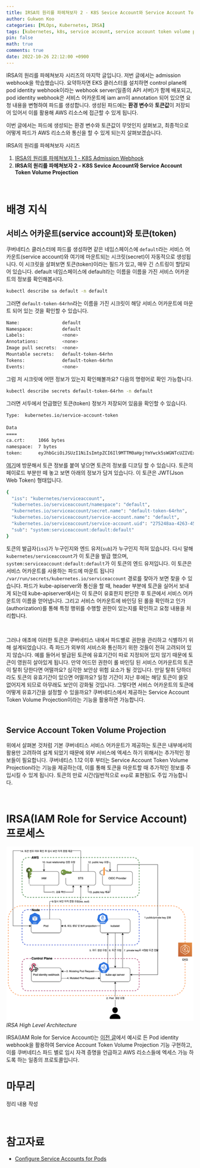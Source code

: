```yaml
---
title: IRSA의 원리를 파헤쳐보자 2 - K8S Sevice Account와 Service Account Token Volume Projection
author: Gukwon Koo
categories: [MLOps, Kubernetes, IRSA]
tags: [kubernetes, k8s, service account, service account token volume projection, irsa]
pin: false
math: true
comments: true
date: 2022-10-26 22:12:00 +0900
---
```


IRSA의 원리를 파헤쳐보자 시리즈의 마지막 글입니다. 저번 글에서는 admission webhook을 학습했습니다. 요약하자면 EKS 클러스터를 설치하면 control plane에 pod identity webhook이라는 webhook server(일종의 API 서버)가 함께 배포되고, pod identity webhook은 서비스 어카운트에 iam arn이 annotation 되어 있으면 요청 내용을 변형하여 파드를 생성합니다. 생성된 파드에는 **환경 변수**와 **토큰값**이 저장되어 있어서 이를 활용해 AWS 리소스에 접근할 수 있게 됩니다.

이번 글에서는 파드에 생성되는 환경 변수와 토큰값이 무엇인지 살펴보고, 최종적으로 어떻게 파드가 AWS 리소스와 통신을 할 수 있게 되는지 살펴보겠습니다.

IRSA의 원리를 파헤쳐보자 시리즈

1. [IRSA의 원리를 파헤쳐보자 1 - K8S Admission Webhook](https://gguguk.github.io/posts/admission_webhook/)
2. **IRSA의 원리를 파헤쳐보자 2 - K8S Sevice Account와 Service Account Token Volume Projection**

<br>

# 배경 지식

##  서비스 어카운트(service account)와 토큰(token)

쿠버네티스 클러스터에 파드를 생성하면 같은 네임스페이스에 `default`라는 서비스 어카운트(service account)와 여기에 마운트되는 시크릿(secret)이 자동적으로 생성됩니다. 이 시크릿을 살펴보면 토큰(token)이라는 필드가 있고, 매우 긴 스트링이 할당되어 있습니다. default 네임스페이스에 default라는 이름을 이름을 가진 서비스 어카운트의 정보를 확인해봅시다.

```bash
kubectl describe sa default -n default
```

그러면 `default-token-64rhn`라는 이름을 가진 시크릿이 해당 서비스 어카운트에 마운트 되어 있는 것을 확인할 수 있습니다.

```bash
Name:                default
Namespace:           default
Labels:              <none>
Annotations:         <none>
Image pull secrets:  <none>
Mountable secrets:   default-token-64rhn
Tokens:              default-token-64rhn
Events:              <none>
```

그럼 저 시크릿에 어떤 정보가 있는지 확인해볼까요? 다음의 명령어로 확인 가능합니다.

```bash
kubectl describe secrets default-token-64rhn -n default
```

그러면 서두에서 언급했던 토큰(token) 정보가 저장되어 있음을 확인할 수 있습니다.

```bash
Type:  kubernetes.io/service-account-token

Data
====
ca.crt:     1066 bytes
namespace:  7 bytes
token:      eyJhbGciOiJSUzI1NiIsImtpZCI6Il9MTTM0aHpjYmYwck5sWGNTcUZIVExEazc2M2xfTkZTenBkb3JyMHk1UlkifQ.eyJpc3MiOiJrdWJlcm5ldGVzL3NlcnZpY2VhY2NvdW50Iiwia3ViZXJuZXRlcy5pby9zZXJ2aWNlYWNjb3VudC9uYW1lc3BhY2UiOiJkZWZhdWx0Iiwia3ViZXJuZXRlcy5pby9zZXJ2aWNlYWNjb3VudC9zZWNyZXQubmFtZSI6ImRlZmF1bHQtdG9rZW4tNjRyaG4iLCJrdWJlcm5ldGVzLmlvL3NlcnZpY2VhY2NvdW50L3NlcnZpY2UtYWNjb3VudC5uYW1lIjoiZGVmYXVsdCIsImt1YmVybmV0ZXMuaW8vc2VydmljZWFjY291bnQvc2VydmljZS1hY2NvdW50LnVpZCI6IjI3NTI0OGFhLTQyNjMtNDU1My1iZDlmLWY3M2Y2MjAwYTQyZSIsInN1YiI6InN5c3RlbTpzZXJ2aWNlYWNjb3VudDpkZWZhdWx0OmRlZmF1bHQifQ.xIgO11X5hM5mHlPak8wcqHKq98BnppWq2OM07URa0JdXc4TeMySI534sHXlFiUNJfA7OX7_x4JtLyo7rxPQKl1c7lHnt2DYFMDhXyui9v6x7Y_IEH4vSe-7Vo5iyv0Nf9kKY8aKq5fqOS2MwsomZnrjhpDKBU6-mlxEF9XKtJH5YKN3FZ-ZDv-cJXlrTAUFwPj_KfY_ypAKBdhDtBJQTQKgQrNZXCDTXEJ4dqUhnPikLwv6_pwC0w1Kn9EyBLUfPjXka8A8kdsbl1RKGkfxetOR9-AJUlemg4ugCt7A5FP-nSF_95Q6RBYcCwgYg1595pj3YEOT8r-05bxOQEt8SrA
```

 [여기](https://jwt.io/#debugger-io?token=eyJhbGciOiJSUzI1NiIsImtpZCI6Il9MTTM0aHpjYmYwck5sWGNTcUZIVExEazc2M2xfTkZTenBkb3JyMHk1UlkifQ.eyJpc3MiOiJrdWJlcm5ldGVzL3NlcnZpY2VhY2NvdW50Iiwia3ViZXJuZXRlcy5pby9zZXJ2aWNlYWNjb3VudC9uYW1lc3BhY2UiOiJkZWZhdWx0Iiwia3ViZXJuZXRlcy5pby9zZXJ2aWNlYWNjb3VudC9zZWNyZXQubmFtZSI6ImRlZmF1bHQtdG9rZW4tNjRyaG4iLCJrdWJlcm5ldGVzLmlvL3NlcnZpY2VhY2NvdW50L3NlcnZpY2UtYWNjb3VudC5uYW1lIjoiZGVmYXVsdCIsImt1YmVybmV0ZXMuaW8vc2VydmljZWFjY291bnQvc2VydmljZS1hY2NvdW50LnVpZCI6IjI3NTI0OGFhLTQyNjMtNDU1My1iZDlmLWY3M2Y2MjAwYTQyZSIsInN1YiI6InN5c3RlbTpzZXJ2aWNlYWNjb3VudDpkZWZhdWx0OmRlZmF1bHQifQ.xIgO11X5hM5mHlPak8wcqHKq98BnppWq2OM07URa0JdXc4TeMySI534sHXlFiUNJfA7OX7_x4JtLyo7rxPQKl1c7lHnt2DYFMDhXyui9v6x7Y_IEH4vSe-7Vo5iyv0Nf9kKY8aKq5fqOS2MwsomZnrjhpDKBU6-mlxEF9XKtJH5YKN3FZ-ZDv-cJXlrTAUFwPj_KfY_ypAKBdhDtBJQTQKgQrNZXCDTXEJ4dqUhnPikLwv6_pwC0w1Kn9EyBLUfPjXka8A8kdsbl1RKGkfxetOR9-AJUlemg4ugCt7A5FP-nSF_95Q6RBYcCwgYg1595pj3YEOT8r-05bxOQEt8SrA)에 방문해서 토큰 정보를 붙여 넣으면 토큰의 정보를 디코딩 할 수 있습니다. 토큰의 페이로드 부분만 떼 놓고 보면 아래의 정보가 담겨 있습니다. 이 토큰은 JWT(Json Web Token) 형태입니다.

```bash
{
  "iss": "kubernetes/serviceaccount",
  "kubernetes.io/serviceaccount/namespace": "default",
  "kubernetes.io/serviceaccount/secret.name": "default-token-64rhn",
  "kubernetes.io/serviceaccount/service-account.name": "default",
  "kubernetes.io/serviceaccount/service-account.uid": "275248aa-4263-4553-bd9f-f73f6200a42e",
  "sub": "system:serviceaccount:default:default"
}
```

토큰의 발급자(`iss`)가 누구인지와 엔드 유저(`sub`)가 누구인지 적혀 있습니다. 다시 말해 `kubernetes/serviceaccount`가 이 토큰을 발급 했으며, `system:serviceaccount:default:default`가 이 토큰의 엔드 유저입니다. 이 토큰은 서비스 어카운트를 사용하는 파드에 마운트 됩니다 `/var/run/secrets/kubernetes.io/serviceaccount` 경로를 찾아가 보면 찾을 수 있습니다. 파드가 kube-apiserver와 통신을 할 때, header 부분에 토큰을 실어서 보내게 되는데 kube-apiserver에서는 이 토큰이 유효한지 판단한 후 토큰에서 서비스 어카운트의 이름을 얻어냅니다. 그리고 서비스 어카운트에 바인딩 된 롤을 확인하고 인가(authorization)를 통해 특정 행위를 수행할 권한이 있는지를 확인하고 요청 내용을 처리합니다.

<br>

그러나 애초에 이러한 토큰은 쿠버네티스 내에서 파드별로 권한을 관리하고 식별하기 위해 설계되었습니다. 즉 파드가 외부의 서비스와 통신하기 위한 것들이 전혀 고려되어 있지 않습니다. 예를 들어서 발급된 토큰에 유효기간이 따로 지정되어 있지 않기 때문에 토큰이 영원히 살아있게 됩니다. 만약 어드민 권한이 롤 바인딩 된 서비스 어카운트의 토큰이 탈취 당한다면 어떨까요? 심각한 보안상 위험 요소가 될 것입니다. 만일 탈취 당하더라도 토큰의 유효기간이 있으면 어떨까요? 일정 기간이 지난 후에는 해당 토큰이 쓸모 없어지게 되므로 아무래도 보안이 강화될 것입니다. 그렇다면 서비스 어카운트의 토큰에 어떻게 유효기간을 설정할 수 있을까요? 쿠버네티스에서 제공하는 Service Account Token Volume Projection이라는 기능을 활용하면 가능합니다.

<br>

## Service Account Token Volume Projection

위에서 살펴본 것처럼 기본 쿠버네티스 서비스 어카운트가 제공하는 토큰은 내부에서의 활용만 고려하여 설계 되었기 때문에 외부 서비스에 엑세스 하기 위해서는 추가적인 정보들이 필요합니다. 쿠버네티스 1.12 이후 부터는 Service Account Token Volume Projection라는 기능을 제공하는데, 이를 통해 토큰을 마운트할 때 추가적인 정보를 주입시킬 수 있게 됩니다. 토큰의 만료 시간(일반적으로 `exp`로 표현됨)도 주입 가능합니다.

<br>

# IRSA(IAM Role for Service Account) 프로세스

![](/assets/img/post_img/irsa_architecture.png)_IRSA High Level Architecture_

IRSA(IAM Role for Service Account)는 [이전 글]()에서 예시로 든 Pod identity webhook을 활용하여 Service Account Token Volume Projection 기능 구현하고, 이를 쿠버네티스 파드 별로 임시 자격 증명을 언급하고 AWS 리소스들에 엑세스 가능 하도록 하는 일종의 프로토콜입니다.

# 마무리

정리 내용 작성

<br>

# 참고자료

- [Configure Service Accounts for Pods](https://kubernetes.io/docs/tasks/configure-pod-container/configure-service-account/#before-you-begin)